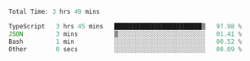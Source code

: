 <!--START_SECTION:waka-->

```typescript
Total Time: 3 hrs 49 mins

TypeScript   3 hrs 45 mins   ████████████████████████▒   97.98 %
JSON         3 mins          ▒░░░░░░░░░░░░░░░░░░░░░░░░   01.41 %
Bash         1 min           ░░░░░░░░░░░░░░░░░░░░░░░░░   00.52 %
Other        0 secs          ░░░░░░░░░░░░░░░░░░░░░░░░░   00.09 %
```

<!--END_SECTION:waka-->
